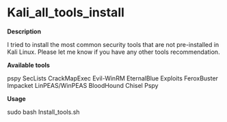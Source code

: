 # Kali_all_tools_install
**Description**

I tried to install the most common security tools that are not pre-installed in Kali Linux. Please let me know if you have any other tools recommendation.

**Available tools**

pspy
SecLists
CrackMapExec
Evil-WinRM
EternalBlue Exploits
FeroxBuster
Impacket
LinPEAS/WinPEAS
BloodHound
Chisel
Pspy

**Usage**

sudo bash Install_tools.sh
